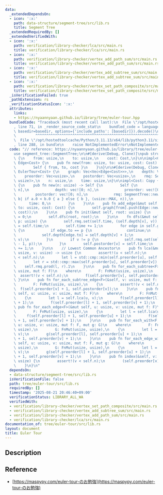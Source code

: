```yaml
---
data:
  _extendedDependsOn:
  - icon: ':x:'
    path: data-structure/segment-tree/src/lib.rs
    title: Segment Tree
  _extendedRequiredBy: []
  _extendedVerifiedWith:
  - icon: ':x:'
    path: verification/library-checker/lca/src/main.rs
    title: verification/library-checker/lca/src/main.rs
  - icon: ':x:'
    path: verification/library-checker/vertex_add_path_sum/src/main.rs
    title: verification/library-checker/vertex_add_path_sum/src/main.rs
  - icon: ':x:'
    path: verification/library-checker/vertex_add_subtree_sum/src/main.rs
    title: verification/library-checker/vertex_add_subtree_sum/src/main.rs
  - icon: ':x:'
    path: verification/library-checker/vertex_set_path_composite/src/main.rs
    title: verification/library-checker/vertex_set_path_composite/src/main.rs
  _isVerificationFailed: true
  _pathExtension: rs
  _verificationStatusIcon: ':x:'
  attributes:
    links:
    - https://nyaannyaan.github.io/library/tree/euler-tour.hpp
  bundledCode: "Traceback (most recent call last):\n  File \"/opt/hostedtoolcache/Python/3.11.13/x64/lib/python3.11/site-packages/onlinejudge_verify/documentation/build.py\"\
    , line 71, in _render_source_code_stat\n    bundled_code = language.bundle(stat.path,\
    \ basedir=basedir, options={'include_paths': [basedir]}).decode()\n          \
    \         ^^^^^^^^^^^^^^^^^^^^^^^^^^^^^^^^^^^^^^^^^^^^^^^^^^^^^^^^^^^^^^^^^^^^^^^^^^^^^^^^^\n\
    \  File \"/opt/hostedtoolcache/Python/3.11.13/x64/lib/python3.11/site-packages/onlinejudge_verify/languages/rust.py\"\
    , line 288, in bundle\n    raise NotImplementedError\nNotImplementedError\n"
  code: "// reference: https://nyaannyaan.github.io/library/tree/euler-tour.hpp\n\n\
    use segment_tree::SegmentTree;\n\n#[derive(Debug, Clone)]\npub struct Edge<Cost>\
    \ {\n    from: usize,\n    to: usize,\n    cost: Cost,\n}\n\nimpl<Cost: Copy>\
    \ Edge<Cost> {\n    pub fn new(from: usize, to: usize, cost: Cost) -> Self {\n\
    \        Self { from, to, cost }\n    }\n}\n\n#[derive(Debug, Clone)]\npub struct\
    \ EulerTour<Cost> {\n    graph: Vec<Vec<Edge<Cost>>>,\n    depth: Vec<usize>,\n\
    \    preorder: Vec<usize>,\n    postorder: Vec<usize>,\n    rmq: SegmentTree<(usize,\
    \ usize)>,\n    n: usize,\n    time: usize,\n}\n\nimpl<Cost: Copy + Default> EulerTour<Cost>\
    \ {\n    pub fn new(n: usize) -> Self {\n        Self {\n            graph: vec![vec![];\
    \ n],\n            depth: vec![0; n],\n            preorder: vec![0; n],\n   \
    \         postorder: vec![0; n],\n            rmq: SegmentTree::new(n + n, |a,\
    \ b| if a.0 < b.0 { a } else { b }, (usize::MAX, n)),\n            n,\n      \
    \      time: 0,\n        }\n    }\n\n    pub fn add_edge(&mut self, from: usize,\
    \ to: usize, cost: Cost) {\n        self.graph[from].push(Edge::new(from, to,\
    \ cost));\n    }\n\n    pub fn init(&mut self, root: usize) {\n        self.time\
    \ = 0;\n        self.dfs(root, root);\n    }\n\n    fn dfs(&mut self, v: usize,\
    \ p: usize) {\n        self.rmq.set(self.time, (self.depth[v], v));\n        self.preorder[v]\
    \ = self.time;\n        self.time += 1;\n        for edge in self.graph[v].clone()\
    \ {\n            if edge.to == p {\n                continue;\n            }\n\
    \            self.depth[edge.to] = self.depth[v] + 1;\n            self.dfs(edge.to,\
    \ v);\n        }\n        if v != p {\n            self.rmq.set(self.time, (self.depth[v]\
    \ - 1, p));\n        }\n        self.postorder[v] = self.time;\n        self.time\
    \ += 1;\n    }\n\n    // Lowest Common Ancestor\n    pub fn lca(&mut self, u:\
    \ usize, v: usize) -> usize {\n        assert!(u < self.n);\n        assert!(v\
    \ < self.n);\n        let l = std::cmp::min(self.preorder[u], self.preorder[v]);\n\
    \        let r = std::cmp::max(self.preorder[u], self.preorder[v]) + 1;\n    \
    \    self.rmq.prod(l, r).1\n    }\n\n    pub fn for_each_subtree<F>(&self, v:\
    \ usize, mut f: F)\n    where\n        F: FnMut(usize, usize),\n    {\n      \
    \  assert!(v < self.n);\n        f(self.preorder[v], self.postorder[v]);\n   \
    \ }\n\n    pub fn for_each_subtree_edge<F>(&self, v: usize, mut f: F)\n    where\n\
    \        F: FnMut(usize, usize),\n    {\n        assert!(v < self.n);\n      \
    \  f(self.preorder[v] + 1, self.postorder[v]);\n    }\n\n    pub fn for_each<F>(&mut\
    \ self, u: usize, v: usize, mut f: F)\n    where\n        F: FnMut(usize, usize),\n\
    \    {\n        let l = self.lca(u, v);\n        f(self.preorder[l], self.preorder[u]\
    \ + 1);\n        f(self.preorder[l] + 1, self.preorder[v] + 1);\n    }\n\n   \
    \ pub fn for_each_edge<F>(&mut self, u: usize, v: usize, mut f: F)\n    where\n\
    \        F: FnMut(usize, usize),\n    {\n        let l = self.lca(u, v);\n   \
    \     f(self.preorder[l] + 1, self.preorder[u] + 1);\n        f(self.preorder[l]\
    \ + 1, self.preorder[v] + 1);\n    }\n\n    pub fn for_each_with<F, G>(&mut self,\
    \ u: usize, v: usize, mut f: F, mut g: G)\n    where\n        F: FnMut(usize,\
    \ usize),\n        G: FnMut(usize, usize),\n    {\n        let l = self.lca(u,\
    \ v);\n        g(self.preorder[l], self.preorder[u] + 1);\n        f(self.preorder[l]\
    \ + 1, self.preorder[v] + 1);\n    }\n\n    pub fn for_each_edge_with<F, G>(&mut\
    \ self, u: usize, v: usize, mut f: F, mut g: G)\n    where\n        F: FnMut(usize,\
    \ usize),\n        G: FnMut(usize, usize),\n    {\n        let l = self.lca(u,\
    \ v);\n        g(self.preorder[l] + 1, self.preorder[u] + 1);\n        f(self.preorder[l]\
    \ + 1, self.preorder[v] + 1);\n    }\n\n    pub fn index(&self, v: usize) -> (usize,\
    \ usize) {\n        assert!(v < self.n);\n        (self.preorder[v], self.postorder[v])\n\
    \    }\n}\n"
  dependsOn:
  - data-structure/segment-tree/src/lib.rs
  isVerificationFile: false
  path: tree/euler-tour/src/lib.rs
  requiredBy: []
  timestamp: '2025-08-21 20:46:40+09:00'
  verificationStatus: LIBRARY_ALL_WA
  verifiedWith:
  - verification/library-checker/vertex_set_path_composite/src/main.rs
  - verification/library-checker/vertex_add_subtree_sum/src/main.rs
  - verification/library-checker/vertex_add_path_sum/src/main.rs
  - verification/library-checker/lca/src/main.rs
documentation_of: tree/euler-tour/src/lib.rs
layout: document
title: Euler Tour
---
```


## Description

## Reference
- [https://maspypy.com/euler-tour-のお勉強](https://maspypy.com/euler-tour-のお勉強)
